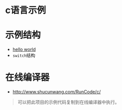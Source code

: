 # c语言示例

# 示例结构
- [hello world](/hello-world)
- `switch`结构



# 在线编译器

- http://www.shucunwang.com/RunCode/c/

> 可以把此项目的示例代码复制到在线编译器中执行。
